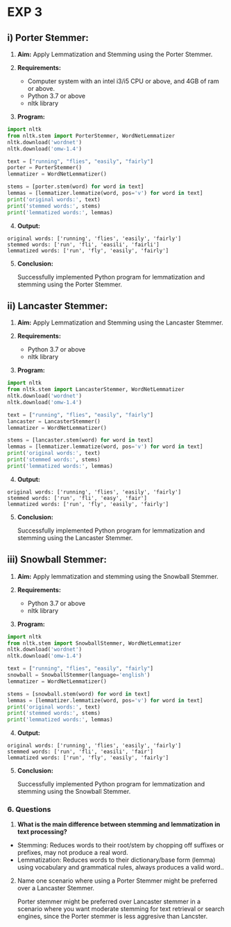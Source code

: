 # EXP 3
## i) Porter Stemmer:
1. **Aim:** Apply Lemmatization and Stemming using the Porter Stemmer.
   
2. **Requirements:**
    * Computer system with an intel i3/i5 CPU or above, and 4GB of ram or above.
    * Python 3.7 or above
    * nltk library
      
4. **Program:**
```python
import nltk
from nltk.stem import PorterStemmer, WordNetLemmatizer
nltk.download('wordnet')
nltk.download('omw-1.4')

text = ["running", "flies", "easily", "fairly"]
porter = PorterStemmer()
lemmatizer = WordNetLemmatizer()

stems = [porter.stem(word) for word in text]
lemmas = [lemmatizer.lemmatize(word, pos='v') for word in text]
print('original words:', text)
print('stemmed words:', stems)
print('lemmatized words:', lemmas)
```
4. **Output:**
   
```
original words: ['running', 'flies', 'easily', 'fairly']
stemmed words: ['run', 'fli', 'easili', 'fairli']
lemmatized words: ['run', 'fly', 'easily', 'fairly']
```

5. **Conclusion:**
   
   Successfully implemented Python program for lemmatization and stemming using the Porter Stemmer.

## ii) Lancaster Stemmer:
1. **Aim:** Apply Lemmatization and Stemming using the Lancaster Stemmer.
   
2. **Requirements:**
    * Python 3.7 or above
    * nltk library
      
3. **Program:**
```python
import nltk
from nltk.stem import LancasterStemmer, WordNetLemmatizer
nltk.download('wordnet')
nltk.download('omw-1.4')

text = ["running", "flies", "easily", "fairly"]
lancaster = LancasterStemmer()
lemmatizer = WordNetLemmatizer()

stems = [lancaster.stem(word) for word in text]
lemmas = [lemmatizer.lemmatize(word, pos='v') for word in text]
print('original words:', text)
print('stemmed words:', stems)
print('lemmatized words:', lemmas)
```
4. **Output:**
   
```
original words: ['running', 'flies', 'easily', 'fairly']
stemmed words: ['run', 'fli', 'easy', 'fair']
lemmatized words: ['run', 'fly', 'easily', 'fairly']
```

5. **Conclusion:**
   
   Successfully implemented Python program for lemmatization and stemming using the Lancaster Stemmer.

## iii) Snowball Stemmer:
1. **Aim:** Apply lemmatization and stemming using the Snowball Stemmer.
   
2. **Requirements:**
    * Python 3.7 or above
    * nltk library
      
3. **Program:**
```python
import nltk
from nltk.stem import SnowballStemmer, WordNetLemmatizer
nltk.download('wordnet')
nltk.download('omw-1.4')

text = ["running", "flies", "easily", "fairly"]
snowball = SnowballStemmer(language='english')
lemmatizer = WordNetLemmatizer()

stems = [snowball.stem(word) for word in text]
lemmas = [lemmatizer.lemmatize(word, pos='v') for word in text]
print('original words:', text)
print('stemmed words:', stems)
print('lemmatized words:', lemmas)
```

4. **Output:**
   
```
original words: ['running', 'flies', 'easily', 'fairly']
stemmed words: ['run', 'fli', 'easili', 'fair']
lemmatized words: ['run', 'fly', 'easily', 'fairly']
```

5. **Conclusion:**
   
   Successfully implemented Python program for lemmatization and stemming using the Snowball Stemmer.

### 6. Questions

1. **What is the main difference between stemming and lemmatization in text processing?**
   
* Stemming: Reduces words to their root/stem by chopping off suffixes or prefixes, may not produce a real word.  
* Lemmatization: Reduces words to their dictionary/base form (lemma) using vocabulary and grammatical rules, always produces a valid word..

2. Name one scenario where using a Porter Stemmer might be preferred over a Lancaster Stemmer.
   
   Porter stemmer might be preferred over Lancaster stemmer in a scenario where you want moderate stemming for text retrieval or search engines, since the Porter stemmer is less aggresive than Lancster.
